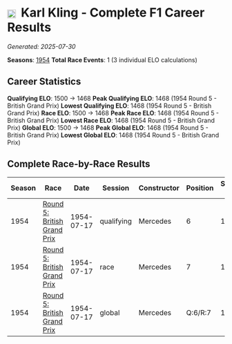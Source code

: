 # <img src="https://upload.wikimedia.org/wikipedia/commons/b/ba/Flag_of_Germany.svg" alt="Germany" width="20" height="auto" style="vertical-align: middle; margin-right: 5px;" onerror="this.outerHTML='🇩🇪'; this.style.marginRight='5px';"/> Karl Kling - Complete F1 Career Results

*Generated: 2025-07-30*

**Seasons**: [1954](../results/1954-season-report.md)
**Total Race Events**: 1 (3 individual ELO calculations)

## Career Statistics

**Qualifying ELO**: 1500 → 1468
**Peak Qualifying ELO**: 1468 (1954 Round 5 - British Grand Prix)
**Lowest Qualifying ELO**: 1468 (1954 Round 5 - British Grand Prix)
**Race ELO**: 1500 → 1468
**Peak Race ELO**: 1468 (1954 Round 5 - British Grand Prix)
**Lowest Race ELO**: 1468 (1954 Round 5 - British Grand Prix)
**Global ELO**: 1500 → 1468
**Peak Global ELO**: 1468 (1954 Round 5 - British Grand Prix)
**Lowest Global ELO**: 1468 (1954 Round 5 - British Grand Prix)

## Complete Race-by-Race Results

| Season | Race | Date | Session | Constructor | Position | Starting ELO | ELO Change | Final ELO | Teammate |
|--------|------|------|---------|-------------|----------|--------------|------------|-----------|----------|
| 1954 | [Round 5: British Grand Prix](../results/1954-season-report.md#round-5-british-grand-prix) | 1954-07-17 | qualifying | Mercedes | 6 | 1500 | -32 | 1468 | <img src="https://upload.wikimedia.org/wikipedia/commons/1/1a/Flag_of_Argentina.svg" alt="Argentina" width="20" height="auto" style="vertical-align: middle; margin-right: 5px;" onerror="this.outerHTML='🇦🇷'; this.style.marginRight='5px';"/> Juan Fangio |
| 1954 | [Round 5: British Grand Prix](../results/1954-season-report.md#round-5-british-grand-prix) | 1954-07-17 | race | Mercedes | 7 | 1500 | -32 | 1468 | <img src="https://upload.wikimedia.org/wikipedia/commons/1/1a/Flag_of_Argentina.svg" alt="Argentina" width="20" height="auto" style="vertical-align: middle; margin-right: 5px;" onerror="this.outerHTML='🇦🇷'; this.style.marginRight='5px';"/> Juan Fangio |
| 1954 | [Round 5: British Grand Prix](../results/1954-season-report.md#round-5-british-grand-prix) | 1954-07-17 | global | Mercedes | Q:6/R:7 | 1500 | -32 | 1468 | <img src="https://upload.wikimedia.org/wikipedia/commons/1/1a/Flag_of_Argentina.svg" alt="Argentina" width="20" height="auto" style="vertical-align: middle; margin-right: 5px;" onerror="this.outerHTML='🇦🇷'; this.style.marginRight='5px';"/> Juan Fangio |
